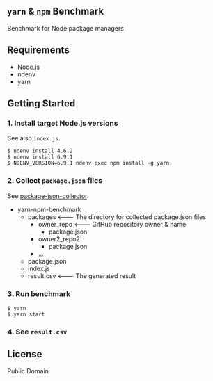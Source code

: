`yarn` & `npm` Benchmark
------------------------

Benchmark for Node package managers

## Requirements

- Node.js
- ndenv
- yarn

## Getting Started

### 1. Install target Node.js versions
See also `index.js`.

```
$ ndenv install 4.6.2
$ ndenv install 6.9.1
$ NDENV_VERSION=6.9.1 ndenv exec npm install -g yarn
```

### 2. Collect `package.json` files
See [package-json-collector](https://github.com/pine/package-json-collector).

- yarn-npm-benchmark
  - packages <--- The directory for collected package.json files
    - owner\_repo <--- GitHub repository owner & name
      - package.json
    - owner2\_repo2
      - package.json
    - ...
  - package.json
  - index.js
  - result.csv <--- The generated result

### 3. Run benchmark

```
$ yarn
$ yarn start
```

### 4. See `result.csv`

## License
Public Domain
